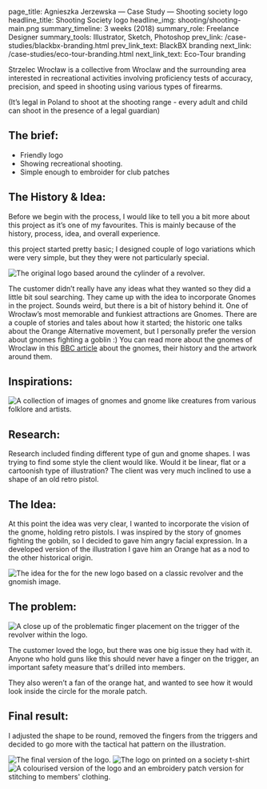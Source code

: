 page_title: Agnieszka Jerzewska — Case Study — Shooting society logo
headline_title: Shooting Society logo
headline_img: shooting/shooting-main.png
summary_timeline: 3 weeks (2018)
summary_role: Freelance Designer
summary_tools: Illustrator, Sketch, Photoshop
prev_link: /case-studies/blackbx-branding.html
prev_link_text: BlackBX branding
next_link: /case-studies/eco-tour-branding.html
next_link_text: Eco-Tour branding

Strzelec Wrocław is a collective from Wroclaw and the surrounding area 
interested in recreational activities involving proficiency tests of accuracy, precision, and speed in shooting
 using various types of firearms.

(It’s legal in Poland to shoot at the shooting range - every adult and child can shoot 
in the presence of a legal guardian)

## The brief:

* Friendly logo
* Showing recreational shooting.
* Simple enough to embroider for club patches

## The History & Idea:

Before we begin with the process, I would like to tell you a bit more about this project as it’s one of my favourites. 
This is mainly because of the history, process, idea, and overall experience. 

this project started pretty basic; I designed couple of logo variations which were very simple, but they they were not particularly special.

<div class="graphic-auto">
    <img src="/resources/img/case-studies/pages/shooting/shooting-logo1.png" alt="The original logo based around the cylinder of a revolver."/>
</div>

The customer didn’t really have any ideas what they wanted so they did a little bit soul searching. They came up with the 
idea to incorporate Gnomes in the project. Sounds weird, but there is a bit of history behind it. One of Wrocław’s 
most memorable and funkiest attractions are Gnomes. There are a couple of stories and tales about how it started; the historic 
one talks about the Orange Alternative movement, but I personally prefer the version about gnomes fighting a goblin :)
You can read more about the gnomes of Wroclaw in this <a traget="_blank" href="http://www.bbc.com/travel/story/20171017-the-truth-behind-wrocaws-cheeky-gnomes">BBC article</a>
about the gnomes, their history and the artwork around them.

## Inspirations:

<div class="graphic wide">
    <img src="/resources/img/case-studies/pages/shooting/shooting-inspi.png"
     alt="A collection of images of gnomes and gnome like creatures from various folklore and artists."/>
</div>

## Research:

Research included finding different type of gun and gnome shapes. I was trying to find some style the client would 
like. Would it be linear, flat or a cartoonish type of illustration? The client was very much inclined to use a shape 
of an old retro pistol.

## The Idea:

At this point the idea was very clear, I wanted to incorporate the vision of the gnome, holding retro 
pistols. I was inspired by the story of gnomes fighting the gobiln, so I decided to gave him angry facial 
expression. In a developed version of the illustration I gave him an Orange hat as a nod to the other historical origin.

<div class="graphic ultrawide">
    <img src="/resources/img/case-studies/pages/shooting/shooting-logo2.png" 
    alt="The idea for the for the new logo based on a classic revolver and the gnomish image." />
</div>

## The problem:

<div class="graphic additional shooting-problem">
    <img src="/resources/img/case-studies/pages/shooting/shooting-logo3.png" 
    alt="A close up of the problematic finger placement on the trigger of the revolver within the logo."/>
</div>

The customer loved the logo, but there was one big issue they had with it. Anyone who hold guns like 
this should never have a finger on the trigger, an important safety measure that's drilled into members.

They also weren’t a fan of the orange hat, and wanted to see how it would look inside 
the circle for the morale patch.

## Final result:

I adjusted the shape to be round, removed the fingers from the triggers and decided to go more with the
tactical hat pattern on the illustration. 

<div class="graphic ultrawide split shooting-montage">
    <img src="/resources/img/case-studies/pages/shooting/shooting-final1.png" style="grid-area: A;"
    alt="The final version of the logo."/>
    <img src="/resources/img/case-studies/pages/shooting/shooting-final2.png" style="grid-area: B;"
    alt="The logo on printed on a society t-shirt" />
    <img src="/resources/img/case-studies/pages/shooting/shooting-final3.png" style="grid-area: C;"
    alt="A colourised version of the logo and an embroidery patch version for stitching to members' clothing."/>
</div>
